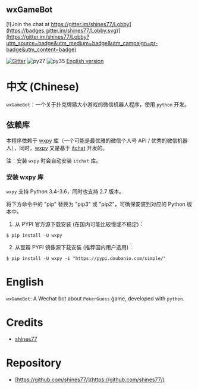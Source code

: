 wxGameBot
-------------

[![Join the chat at https://gitter.im/shines77/Lobby](https://badges.gitter.im/shines77/Lobby.svg)](https://gitter.im/shines77/Lobby?utm_source=badge&utm_medium=badge&utm_campaign=pr-badge&utm_content=badge)

[![Gitter][gitter-picture]][gitter] ![py27][py27] ![py35][py35] [English version][english-version]

# 中文 (Chinese)

`wxGameBot`：一个关于扑克牌猜大小游戏的微信机器人程序，使用 `python` 开发。

## 依赖库

本程序依赖于 [wxpy](https://github.com/youfou/wxpy) 库（一个可能是最优雅的微信个人号 API / 优秀的微信机器人），同时，[wxpy](https://github.com/youfou/wxpy) 又是基于 [itchat](https://github.com/littlecodersh/ItChat) 开发的。

注：安装 `wxpy` 时会自动安装 `itchat` 库。

### 安装 wxpy 库

`wxpy` 支持 Python 3.4-3.6，同时也支持 2.7 版本。

将下方命令中的 "pip" 替换为 "pip3" 或 "pip2"，可确保安装到对应的 Python 版本中。

1. 从 PYPI 官方源下载安装 (在国内可能比较慢或不稳定)：

```
$ pip install -U wxpy
```

2. 从豆瓣 PYPI 镜像源下载安装 (推荐国内用户选用)：

```
$ pip install -U wxpy -i "https://pypi.doubanio.com/simple/"
```

# English

`wxGameBot`: A Wechat bot about `PokerGuess` game, developed with `python`.

# Credits

* [shines77](https://github.com/shines77/)

# Repository

* [https://github.com/shines77/](https://github.com/shines77/)

[gitter-picture]: https://badges.gitter.im/littlecodersh/ItChat.svg
[gitter]: https://gitter.im/shines77/wxGameBot?utm_source=badge&utm_medium=badge&utm_campaign=pr-badge
[py27]: https://img.shields.io/badge/python-2.7-ff69b4.svg
[py35]: https://img.shields.io/badge/python-3.5-red.svg
[english-version]: https://github.com/shines77/wxGameBot/blob/master/README_EN.md
